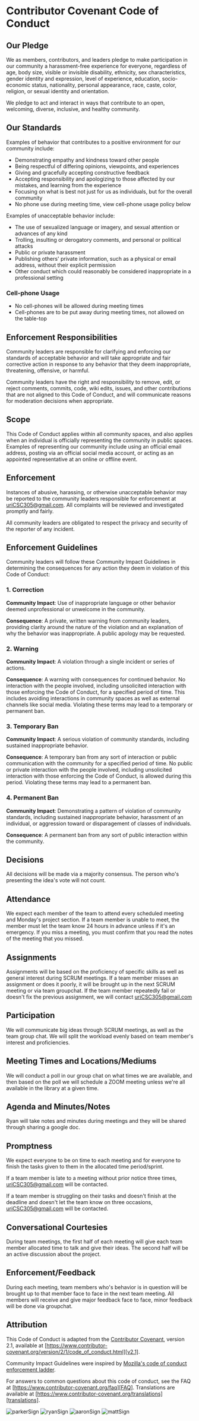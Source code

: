 # Contributor Covenant Code of Conduct

## Our Pledge

We as members, contributors, and leaders pledge to make participation in our
community a harassment-free experience for everyone, regardless of age, body
size, visible or invisible disability, ethnicity, sex characteristics, gender
identity and expression, level of experience, education, socio-economic status,
nationality, personal appearance, race, caste, color, religion, or sexual
identity and orientation.

We pledge to act and interact in ways that contribute to an open, welcoming,
diverse, inclusive, and healthy community.

## Our Standards

Examples of behavior that contributes to a positive environment for our
community include:

* Demonstrating empathy and kindness toward other people
* Being respectful of differing opinions, viewpoints, and experiences
* Giving and gracefully accepting constructive feedback
* Accepting responsibility and apologizing to those affected by our mistakes,
  and learning from the experience
* Focusing on what is best not just for us as individuals, but for the overall
  community
* No phone use during meeting time, view cell-phone usage policy below

Examples of unacceptable behavior include:

* The use of sexualized language or imagery, and sexual attention or advances of
  any kind
* Trolling, insulting or derogatory comments, and personal or political attacks
* Public or private harassment
* Publishing others' private information, such as a physical or email address,
  without their explicit permission
* Other conduct which could reasonably be considered inappropriate in a
  professional setting

### Cell-phone Usage
* No cell-phones will be allowed during meeting times
* Cell-phones are to be put away during meeting times, not allowed on the table-top

## Enforcement Responsibilities

Community leaders are responsible for clarifying and enforcing our standards of
acceptable behavior and will take appropriate and fair corrective action in
response to any behavior that they deem inappropriate, threatening, offensive,
or harmful.

Community leaders have the right and responsibility to remove, edit, or reject
comments, commits, code, wiki edits, issues, and other contributions that are
not aligned to this Code of Conduct, and will communicate reasons for moderation
decisions when appropriate.

## Scope

This Code of Conduct applies within all community spaces, and also applies when
an individual is officially representing the community in public spaces.
Examples of representing our community include using an official email address,
posting via an official social media account, or acting as an appointed
representative at an online or offline event.

## Enforcement

Instances of abusive, harassing, or otherwise unacceptable behavior may be
reported to the community leaders responsible for enforcement at
uriCSC305@gmail.com.
All complaints will be reviewed and investigated promptly and fairly.

All community leaders are obligated to respect the privacy and security of the
reporter of any incident.

## Enforcement Guidelines

Community leaders will follow these Community Impact Guidelines in determining
the consequences for any action they deem in violation of this Code of Conduct:

### 1. Correction

**Community Impact**: Use of inappropriate language or other behavior deemed
unprofessional or unwelcome in the community.

**Consequence**: A private, written warning from community leaders, providing
clarity around the nature of the violation and an explanation of why the
behavior was inappropriate. A public apology may be requested.

### 2. Warning

**Community Impact**: A violation through a single incident or series of
actions.

**Consequence**: A warning with consequences for continued behavior. No
interaction with the people involved, including unsolicited interaction with
those enforcing the Code of Conduct, for a specified period of time. This
includes avoiding interactions in community spaces as well as external channels
like social media. Violating these terms may lead to a temporary or permanent
ban.

### 3. Temporary Ban

**Community Impact**: A serious violation of community standards, including
sustained inappropriate behavior.

**Consequence**: A temporary ban from any sort of interaction or public
communication with the community for a specified period of time. No public or
private interaction with the people involved, including unsolicited interaction
with those enforcing the Code of Conduct, is allowed during this period.
Violating these terms may lead to a permanent ban.

### 4. Permanent Ban

**Community Impact**: Demonstrating a pattern of violation of community
standards, including sustained inappropriate behavior, harassment of an
individual, or aggression toward or disparagement of classes of individuals.

**Consequence**: A permanent ban from any sort of public interaction within the
community.

## Decisions

All decisions will be made via a majority consensus. The person who's presenting the idea's vote will not count.

## Attendance

We expect each member of the team to attend every scheduled meeting and Monday's project section. If a team member is unable to meet, the member must let the team know 24 hours in advance unless if it's an emergency. If you miss a meeting, you must confirm that you read the notes of the meeting that you missed.

## Assignments

Assignments will be based on the proficiency of specific skills as well as general interest during SCRUM meetings. If a team member misses an assignment or does it poorly, it will be brought up in the next SCRUM meeting or via team groupchat. If the team member repeatedly fail or doesn't fix the previous assignment, we will contact uriCSC305@gmail.com

## Participation

We will communicate big ideas through SCRUM meetings, as well as the team group chat. We will split the workload evenly based on team member's interest and proficiencies.

## Meeting Times and Locations/Mediums
We will conduct a poll in our group chat on what times we are available, and then based on the poll we will schedule a ZOOM meeting unless we're all available in the library at a given time.

## Agenda and Minutes/Notes
Ryan will take notes and minutes during meetings and they will be shared through sharing a google doc.

## Promptness
We expect everyone to be on time to each meeting and for everyone to finish the tasks given to them in the allocated time period/sprint.



 If a team member is late to a meeting without prior notice three times, uriCSC305@gmail.com will be contacted. 
 
 
 
 If a team member is struggling on their tasks and doesn't finish at the deadline and doesn't let the team know on three occasions, uriCSC305@gmail.com will be contacted.

## Conversational Courtesies
During team meetings, the first half of each meeting will give each team member allocated time to talk and give their ideas. The second half will be an active discussion about the project. 

## Enforcement/Feedback 
During each meeting, team members who's behavior is in question will be brought up to that member face to face in the next team meeting. All members will receive and give major feedback face to face, minor feedback will be done via groupchat.


## Attribution

This Code of Conduct is adapted from the [Contributor Covenant][homepage],
version 2.1, available at
[https://www.contributor-covenant.org/version/2/1/code_of_conduct.html][v2.1].

Community Impact Guidelines were inspired by
[Mozilla's code of conduct enforcement ladder][Mozilla CoC].

For answers to common questions about this code of conduct, see the FAQ at
[https://www.contributor-covenant.org/faq][FAQ]. Translations are available at
[https://www.contributor-covenant.org/translations][translations].

[homepage]: https://www.contributor-covenant.org
[v2.1]: https://www.contributor-covenant.org/version/2/1/code_of_conduct.html
[Mozilla CoC]: https://github.com/mozilla/diversity
[FAQ]: https://www.contributor-covenant.org/faq
[translations]: https://www.contributor-covenant.org/translations

![parkerSign](src/parkerSign.jpg)
![ryanSign](src/signature.jpg)
![aaronSign](src/IMG_2846.jpg)
![mattSign](src/IMG_2657.jpg)
